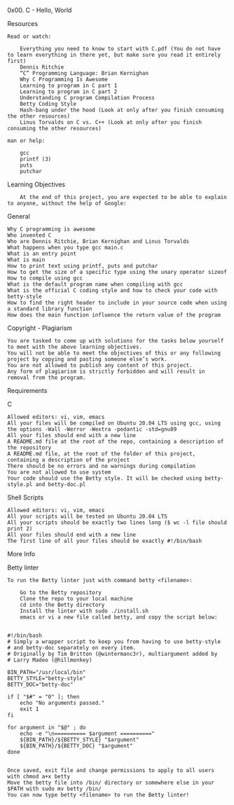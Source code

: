0x00. C - Hello, World

Resources

	Read or watch:

		Everything you need to know to start with C.pdf (You do not have to learn everything in there yet, but make sure you read it entirely first)
		Dennis Ritchie
		“C” Programming Language: Brian Kernighan
		Why C Programming Is Awesome
		Learning to program in C part 1
		Learning to program in C part 2
		Understanding C program Compilation Process
		Betty Coding Style
		Hash-bang under the hood (Look at only after you finish consuming the other resources)
		Linus Torvalds on C vs. C++ (Look at only after you finish consuming the other resources)

	man or help:

		gcc
		printf (3)
		puts
		putchar


Learning Objectives

		At the end of this project, you are expected to be able to explain to anyone, without the help of Google:

General

	Why C programming is awesome
	Who invented C
	Who are Dennis Ritchie, Brian Kernighan and Linus Torvalds
	What happens when you type gcc main.c
	What is an entry point
	What is main
	How to print text using printf, puts and putchar
	How to get the size of a specific type using the unary operator sizeof
	How to compile using gcc
	What is the default program name when compiling with gcc
	What is the official C coding style and how to check your code with betty-style
	How to find the right header to include in your source code when using a standard library function
	How does the main function influence the return value of the program

Copyright - Plagiarism

	You are tasked to come up with solutions for the tasks below yourself to meet with the above learning objectives.
	You will not be able to meet the objectives of this or any following project by copying and pasting someone else’s work.
	You are not allowed to publish any content of this project.
	Any form of plagiarism is strictly forbidden and will result in removal from the program.

Requirements

C

	Allowed editors: vi, vim, emacs
	All your files will be compiled on Ubuntu 20.04 LTS using gcc, using the options -Wall -Werror -Wextra -pedantic -std=gnu89
	All your files should end with a new line
	A README.md file at the root of the repo, containing a description of the repository
	A README.md file, at the root of the folder of this project, containing a description of the project
	There should be no errors and no warnings during compilation
	You are not allowed to use system
	Your code should use the Betty style. It will be checked using betty-style.pl and betty-doc.pl

Shell Scripts

	Allowed editors: vi, vim, emacs
	All your scripts will be tested on Ubuntu 20.04 LTS
	All your scripts should be exactly two lines long ($ wc -l file should print 2)
	All your files should end with a new line
	The first line of all your files should be exactly #!/bin/bash

More Info

Betty linter

	To run the Betty linter just with command betty <filename>:

		Go to the Betty repository
		Clone the repo to your local machine
		cd into the Betty directory
		Install the linter with sudo ./install.sh
		emacs or vi a new file called betty, and copy the script below:


	#!/bin/bash
	# Simply a wrapper script to keep you from having to use betty-style
	# and betty-doc separately on every item.
	# Originally by Tim Britton (@wintermanc3r), multiargument added by
	# Larry Madeo (@hillmonkey)
	
	BIN_PATH="/usr/local/bin"
	BETTY_STYLE="betty-style"
	BETTY_DOC="betty-doc"
	
	if [ "$#" = "0" ]; then
	    echo "No arguments passed."
	    exit 1
	fi
	
	for argument in "$@" ; do
	    echo -e "\n========== $argument =========="
	    ${BIN_PATH}/${BETTY_STYLE} "$argument"
	    ${BIN_PATH}/${BETTY_DOC} "$argument"
	done
	
	
	Once saved, exit file and change permissions to apply to all users with chmod a+x betty
	Move the betty file into /bin/ directory or somewhere else in your $PATH with sudo mv betty /bin/
	You can now type betty <filename> to run the Betty linter!
